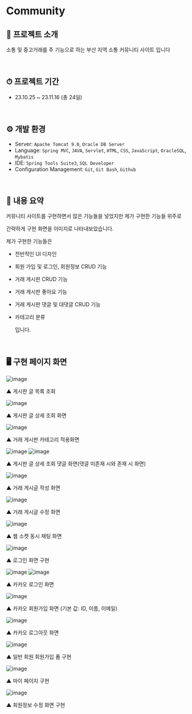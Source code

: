# Community

## 📖 프로젝트 소개
소통 및 중고거래를 주 기능으로 하는 
부산 지역 소통 커뮤니티 사이트 입니다

<br>

## ⏱ 프로젝트 기간
* 23.10.25 ~ 23.11.16 (총 24일)

<br>

## ⚙ 개발 환경
- Server: `Apache Tomcat 9.0`, `Oracle DB Server`
- Language: `Spring MVC`, `JAVA`, `Servlet`, `HTML`, `CSS`, `JavaScript`, `OracleSQL`, `Mybatis`
- IDE: `Spring Tools Suite3`, `SQL Developer`
- Configuration Management: `Git`, `Git Bash`, `Github`

<br>

## 🔗 내용 요약

커뮤니티 사이트를 구현하면서 많은 기능들을 넣었지만 제가 구현한 기능들 위주로 

간략하게 구현 화면을 이미지로 나타내보았습니다.

제가 구현한 기능들은

* 전반적인 UI 디자인
* 회원 가입 및 로그인, 회원정보 CRUD 기능
* 거래 게시판 CRUD 기능
* 거래 게시판 좋아요 기능
* 거래 게시판 댓글 및 대댓글 CRUD 기능
* 카테고리 분류

  입니다.

<br>

## 🖥️ 구현 페이지 화면

![image](https://github.com/Mincheol0721/Community/assets/41099574/3dc8cd3b-91ca-49e6-82b1-3a75803a382c)

▲ 게시판 글 목록 조회

![image](https://github.com/Mincheol0721/Community/assets/41099574/f1021d71-2016-4982-8787-bb9ae5a9500d)

▲ 게시판 글 상세 조회 화면

![image](https://github.com/Mincheol0721/Community/assets/41099574/56322d5e-a932-4ec0-b525-793eabd60d66)

▲ 거래 게시판 카테고리 적용화면

![image](https://github.com/Mincheol0721/Community/assets/41099574/57464a16-dc9a-4be1-a048-a8562b185019)
![image](https://github.com/Mincheol0721/Community/assets/41099574/ff13a577-7192-4198-9ad5-d310c45d1cf3)

▲ 게시판 글 상세 조회 댓글 화면(댓글 미존재 시와 존재 시 화면)

![image](https://github.com/Mincheol0721/Community/assets/41099574/03097e18-bad5-45db-9338-d3558a9f9da3)

▲ 거래 게시글 작성 화면

![image](https://github.com/Mincheol0721/Community/assets/41099574/b8a09398-72e9-447b-98dd-698f2359e6fd)

▲ 거래 게시글 수정 화면

![image](https://github.com/Mincheol0721/Community/assets/41099574/58668caf-5194-465e-9fda-37f56bae9472)

▲ 웹 소켓 동시 채팅 화면

![image](https://github.com/Mincheol0721/Community/assets/41099574/907473fd-a7d8-4e2c-b5d4-44f0204e1c7d)

▲ 로그인 화면 구현

![image](https://github.com/Mincheol0721/Community/assets/41099574/70e0949a-888e-4932-8962-07806ad3a723)
![image](https://github.com/Mincheol0721/Community/assets/41099574/a933cc4c-1596-442f-89ce-6403828c05a6)

▲ 카카오 로그인 화면

![image](https://github.com/Mincheol0721/Community/assets/41099574/292a1c09-bc93-4e0e-a9fa-ae9f4d5ae99e)

▲ 카카오 회원가입 화면 (기본 값: ID, 이름, 이메일)

![image](https://github.com/Mincheol0721/Community/assets/41099574/0b0748c0-750e-4e0f-9d65-49c31ca34897)

▲ 카카오 로그아웃 화면

![image](https://github.com/Mincheol0721/Community/assets/41099574/e9ca1198-3eed-4ab0-b9c0-74702f5bc46d)

▲ 일반 회원 회원가입 폼 구현

![image](https://github.com/Mincheol0721/Community/assets/41099574/5e5bf760-38a9-4eb0-90e8-de4bda65050d)

▲ 마이 페이지 구현

![image](https://github.com/Mincheol0721/Community/assets/41099574/75b748f4-c9a5-4d58-ab28-df3d1cf4c4e2)

▲ 회원정보 수정 화면 구현



